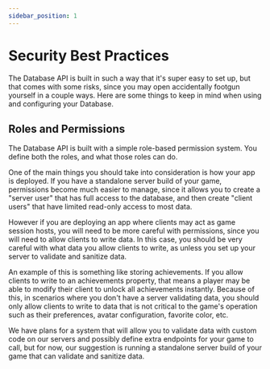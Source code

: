 ```yaml
---
sidebar_position: 1
---
```

# Security Best Practices

The Database API is built in such a way that it's super easy to set up, but that comes with some risks, since you may open accidentally footgun yourself in a couple ways. Here are some things to keep in mind when using and configuring your Database.

## Roles and Permissions

The Database API is built with a simple role-based permission system. You define both the roles, and what those roles can do.

One of the main things you should take into consideration is how your app is deployed. If you have a standalone server build of your game, permissions become much easier to manage, since it allows you to create a "server user" that has full access to the database, and then create "client users" that have limited read-only access to most data. 

However if you are deploying an app where clients may act as game session hosts, you will need to be more careful with permissions, since you will need to allow clients to write data. In this case, you should be very careful with what data you allow clients to write, as unless you set up your server to validate and sanitize data.

An example of this is something like storing achievements. If you allow clients to write to an achievements property, that means a player may be able to modify their client to unlock all achievements instantly. Because of this, in scenarios where you don't have a server validating data, you should only allow clients to write to data that is not critical to the game's operation such as their preferences, avatar configuration, favorite color, etc.

We have plans for a system that will allow you to validate data with custom code on our servers and possibly define extra endpoints for your game to call, but for now, our suggestion is running a standalone server build of your game that can validate and sanitize data.